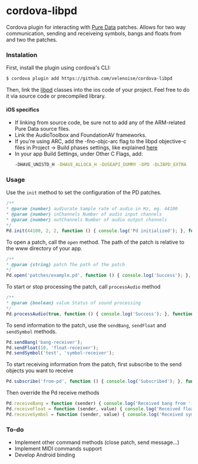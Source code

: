 # cordova-libpd

Cordova plugin for interacting with [Pure Data](https://puredata.info/) patches. Allows for two way communication, sending and receiveing symbols, bangs and floats from and two the patches. 

### Instalation
First, install the plugin using cordova's CLI:
```sh
$ cordova plugin add https://github.com/velenoise/cordova-libpd
```

Then, link the [libpd](https://github.com/libpd/libpd) classes into the ios code of your project. Feel free to do it via source code or precompiled library. 

#### iOS specifics 
- If linking from source code, be sure not to add any of the ARM-related Pure Data source files. 
- Link the AudioToolbox and FoundationAV frameworks. 
- If you're using ARC, add the -fno-objc-arc flag to the libpd objective-c files in Project -> Build phases settings, like explained [here](https://github.com/libpd/libpd/issues/32)
- In your app Build Settings, under Other C Flags, add: 
    ```sh
    -DHAVE_UNISTD_H -DHAVE_ALLOCA_H -DUSEAPI_DUMMY -DPD -DLIBPD_EXTRA
    ````
    
### Usage
Use the `init` method to set the configuration of the PD patches. 
```javascript
/**
* @param {number} audiorate Sample rate of audio in Hz, eg. 44100
* @param {number} inChannels Number of audio input channels
* @param {number} outChannels Number of audio output channels
*/
Pd.init(44100, 2, 2, function () { console.log('Pd initialized'); }, function () { console.log('Error initializing'); });
```
To open a patch, call the `open` method. The path of the patch is relative to the www directory of your app. 
```javascript
/**
* @param {string} patch The path of the patch
*/
Pd.open('patches/example.pd', function () { console.log('Success'); }, function () { console.log('Error'); });
```
To start or stop processing the patch, call `processAudio` method
```javascript
/**
* @param {boolean} value Status of sound processing
*/
Pd.processAudio(true, function () { console.log('Success'); }, function () { console.log('Error'); });
```
To send information to the patch, use the `sendBang`, `sendFloat` and `sendSymbol` methods. 
```javascript
Pd.sendBang('bang-receiver');
Pd.sendFloat(10, 'float-receiver');
Pd.sendSymbol('test', 'symbol-receiver');
```
To start receiving information from the patch, first subscribe to the send objects you want to receive
```javascript
Pd.subscribe('from-pd', function () { console.log('Subscribed'); }, function () { console.log('Error subscribing'); });
```
Then override the Pd receive methods
```javascript
Pd.receiveBang = function (sender) { console.log('Received bang from ', sender); };
Pd.receiveFloat = function (sender, value) { console.log('Received float', value, 'from ', sender); };
Pd.receiveSymbol = function (sender, value) { console.log('Received symbol', value, 'from ', sender); };
```

### To-do
- Implement other command methods (close patch, send message...)
- Implement MIDI commands support 
- Develop Android binding
